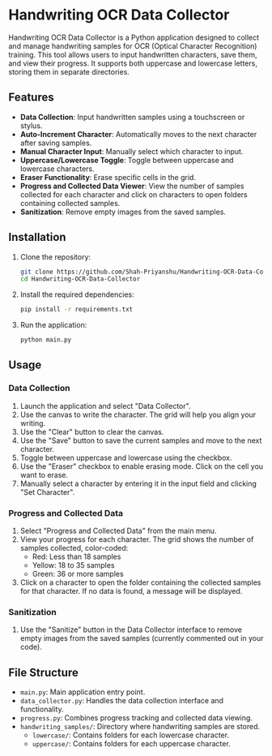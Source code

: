 # Handwriting OCR Data Collector

Handwriting OCR Data Collector is a Python application designed to collect and manage handwriting samples for OCR (Optical Character Recognition) training. This tool allows users to input handwritten characters, save them, and view their progress. It supports both uppercase and lowercase letters, storing them in separate directories.

## Features

- **Data Collection**: Input handwritten samples using a touchscreen or stylus.
- **Auto-Increment Character**: Automatically moves to the next character after saving samples.
- **Manual Character Input**: Manually select which character to input.
- **Uppercase/Lowercase Toggle**: Toggle between uppercase and lowercase characters.
- **Eraser Functionality**: Erase specific cells in the grid.
- **Progress and Collected Data Viewer**: View the number of samples collected for each character and click on characters to open folders containing collected samples.
- **Sanitization**: Remove empty images from the saved samples.

## Installation

1. Clone the repository:
    ```bash
    git clone https://github.com/Shah-Priyanshu/Handwriting-OCR-Data-Collector.git
    cd Handwriting-OCR-Data-Collector
    ```

2. Install the required dependencies:
    ```bash
    pip install -r requirements.txt
    ```

3. Run the application:
    ```bash
    python main.py
    ```

## Usage

### Data Collection

1. Launch the application and select "Data Collector".
2. Use the canvas to write the character. The grid will help you align your writing.
3. Use the "Clear" button to clear the canvas.
4. Use the "Save" button to save the current samples and move to the next character.
5. Toggle between uppercase and lowercase using the checkbox.
6. Use the "Eraser" checkbox to enable erasing mode. Click on the cell you want to erase.
7. Manually select a character by entering it in the input field and clicking "Set Character".

### Progress and Collected Data

1. Select "Progress and Collected Data" from the main menu.
2. View your progress for each character. The grid shows the number of samples collected, color-coded:
    - Red: Less than 18 samples
    - Yellow: 18 to 35 samples
    - Green: 36 or more samples
3. Click on a character to open the folder containing the collected samples for that character. If no data is found, a message will be displayed.

### Sanitization

1. Use the "Sanitize" button in the Data Collector interface to remove empty images from the saved samples (currently commented out in your code).

## File Structure

- `main.py`: Main application entry point.
- `data_collector.py`: Handles the data collection interface and functionality.
- `progress.py`: Combines progress tracking and collected data viewing.
- `handwriting_samples/`: Directory where handwriting samples are stored.
  - `lowercase/`: Contains folders for each lowercase character.
  - `uppercase/`: Contains folders for each uppercase character.